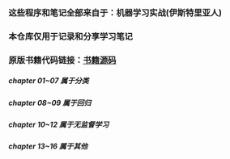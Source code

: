 ### 这些程序和笔记全部来自于：机器学习实战(伊斯特里亚人)
### 本仓库仅用于记录和分享学习笔记
### 原版书籍代码链接：[书籍源码](https://codechina.csdn.net/mirrors/pbharrin/machinelearninginaction?utm_source=csdn_github_accelerator)

##### chapter 01~07 属于分类
##### chapter 08~09 属于回归
##### chapter 10~12 属于无监督学习
##### chapter 13~16 属于其他
